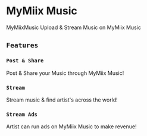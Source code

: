 # MyMiix Music
MyMiixMusic Upload & Stream Music on MyMiix Music


## `Features`

### `Post & Share`
Post & Share your Music through MyMiix Music!

### `Stream`
Stream music & find artist's across the world!

### `Stream Ads`
Artist can run ads on MyMiix Music to make revenue!
